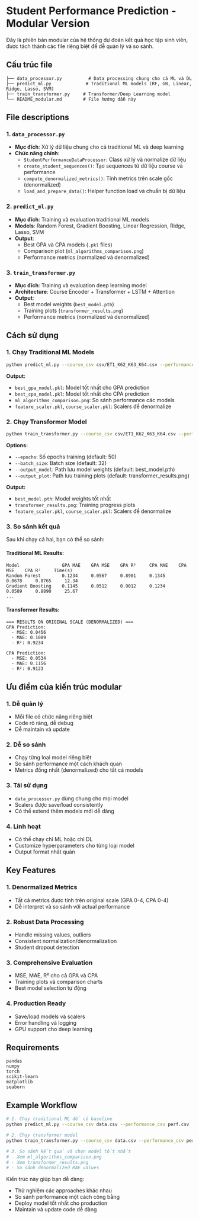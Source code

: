 # Student Performance Prediction - Modular Version

Đây là phiên bản modular của hệ thống dự đoán kết quả học tập sinh viên, được tách thành các file riêng biệt để dễ quản lý và so sánh.

## Cấu trúc file

```
├── data_processor.py          # Data processing chung cho cả ML và DL
├── predict_ml.py             # Traditional ML models (RF, GB, Linear, Ridge, Lasso, SVM)
├── train_transformer.py     # Transformer/Deep Learning model
└── README_modular.md        # File hướng dẫn này
```

## File descriptions

### 1. `data_processor.py`
- **Mục đích**: Xử lý dữ liệu chung cho cả traditional ML và deep learning
- **Chức năng chính**:
  - `StudentPerformanceDataProcessor`: Class xử lý và normalize dữ liệu
  - `create_student_sequences()`: Tạo sequences từ dữ liệu course và performance
  - `compute_denormalized_metrics()`: Tính metrics trên scale gốc (denormalized)
  - `load_and_prepare_data()`: Helper function load và chuẩn bị dữ liệu

### 2. `predict_ml.py`
- **Mục đích**: Training và evaluation traditional ML models
- **Models**: Random Forest, Gradient Boosting, Linear Regression, Ridge, Lasso, SVM
- **Output**: 
  - Best GPA và CPA models (`.pkl` files)
  - Comparison plot (`ml_algorithms_comparison.png`)
  - Performance metrics (normalized và denormalized)

### 3. `train_transformer.py`
- **Mục đích**: Training và evaluation deep learning model
- **Architecture**: Course Encoder + Transformer + LSTM + Attention
- **Output**:
  - Best model weights (`best_model.pth`)
  - Training plots (`transformer_results.png`)
  - Performance metrics (normalized và denormalized)

## Cách sử dụng

### 1. Chạy Traditional ML Models

```bash
python predict_ml.py --course_csv csv/ET1_K62_K63_K64.csv --performance_csv csv/ET1_K62_K63_K64_performance.csv
```

**Output:**
- `best_gpa_model.pkl`: Model tốt nhất cho GPA prediction
- `best_cpa_model.pkl`: Model tốt nhất cho CPA prediction
- `ml_algorithms_comparison.png`: So sánh performance các models
- `feature_scaler.pkl`, `course_scaler.pkl`: Scalers để denormalize

### 2. Chạy Transformer Model

```bash
python train_transformer.py --course_csv csv/ET1_K62_K63_K64.csv --performance_csv csv/ET1_K62_K63_K64_performance.csv --epochs 50
```

**Options:**
- `--epochs`: Số epochs training (default: 50)
- `--batch_size`: Batch size (default: 32)
- `--output_model`: Path lưu model weights (default: best_model.pth)
- `--output_plot`: Path lưu training plots (default: transformer_results.png)

**Output:**
- `best_model.pth`: Model weights tốt nhất
- `transformer_results.png`: Training progress plots
- `feature_scaler.pkl`, `course_scaler.pkl`: Scalers để denormalize

### 3. So sánh kết quả

Sau khi chạy cả hai, bạn có thể so sánh:

#### Traditional ML Results:
```
Model                GPA MAE    GPA MSE    GPA R²     CPA MAE    CPA MSE    CPA R²     Time(s)
Random Forest        0.1234     0.0567     0.8901     0.1345     0.0678     0.8765     12.34
Gradient Boosting    0.1145     0.0512     0.9012     0.1234     0.0589     0.8890     25.67
...
```

#### Transformer Results:
```
=== RESULTS ON ORIGINAL SCALE (DENORMALIZED) ===
GPA Prediction:
  - MSE: 0.0456
  - MAE: 0.1089
  - R²: 0.9234

CPA Prediction:
  - MSE: 0.0534
  - MAE: 0.1156
  - R²: 0.9123
```

## Ưu điểm của kiến trúc modular

### 1. **Dễ quản lý**
- Mỗi file có chức năng riêng biệt
- Code rõ ràng, dễ debug
- Dễ maintain và update

### 2. **Dễ so sánh**
- Chạy từng loại model riêng biệt
- So sánh performance một cách khách quan
- Metrics đồng nhất (denormalized) cho tất cả models

### 3. **Tái sử dụng**
- `data_processor.py` dùng chung cho mọi model
- Scalers được save/load consistently
- Có thể extend thêm models mới dễ dàng

### 4. **Linh hoạt**
- Có thể chạy chỉ ML hoặc chỉ DL
- Customize hyperparameters cho từng loại model
- Output format nhất quán

## Key Features

### 1. **Denormalized Metrics**
- Tất cả metrics được tính trên original scale (GPA 0-4, CPA 0-4)
- Dễ interpret và so sánh với actual performance

### 2. **Robust Data Processing**
- Handle missing values, outliers
- Consistent normalization/denormalization
- Student dropout detection

### 3. **Comprehensive Evaluation**
- MSE, MAE, R² cho cả GPA và CPA
- Training plots và comparison charts
- Best model selection tự động

### 4. **Production Ready**
- Save/load models và scalers
- Error handling và logging
- GPU support cho deep learning

## Requirements

```
pandas
numpy
torch
scikit-learn
matplotlib
seaborn
```

## Example Workflow

```bash
# 1. Chạy traditional ML để có baseline
python predict_ml.py --course_csv data.csv --performance_csv perf.csv

# 2. Chạy transformer model
python train_transformer.py --course_csv data.csv --performance_csv perf.csv --epochs 100

# 3. So sánh kết quả và chọn model tốt nhất
# - Xem ml_algorithms_comparison.png
# - Xem transformer_results.png
# - So sánh denormalized MAE values
```

Kiến trúc này giúp bạn dễ dàng:
- Thử nghiệm các approaches khác nhau
- So sánh performance một cách công bằng
- Deploy model tốt nhất cho production
- Maintain và update code dễ dàng 